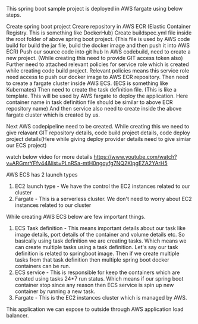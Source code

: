 This spring boot sample project is  deployed in AWS fargate using below steps.

Create spring boot project
Creare  repository in AWS ECR (Elastic Container Registry. This is something like DockerHub)
Create buildspec.yml file inside the root folder  of above spring boot project. (This file is used by AWS code build for build the jar file, build the docker image   and then push it into AWS ECR)
Push our source code into git hub
In AWS codebuild, need to create a new project. (While creating this need to provide GIT access token also)
Further need to attached relevant policies for service role which is created  while creating code build project.
Relevant policies means this service role need access to push our docker image to AWS ECR repository.
Then need to create a fargate cluster inside  AWS ECS. (ECS is something like Kubernates)
Then need to create the task definition file. (This is like a  template. This will be used by AWS fargate to deploy the application. Here container name in task definition file should be similar to above ECR repository name)
And then service also need to create inside the above fargate cluster which is created by us.

Next AWS codepipeline need to be created. While creating this we need to give relavant GIT repository details, code build project details, code deploy project details(Here while giving deploy provider details need to give simiar our ECS project)


watch below video for more details
https://www.youtube.com/watch?v=ARGmrYFfv44&list=PLnRSa-mtH0ngoyfg7NQ2KlpgEZA2YArH5

AWS ECS has 2 launch types
1. EC2 launch type - We have the control the EC2 instances related to our cluster
2. Fargate         - This is a serverless cluster. We don't need to worry  about EC2 instances related to our cluster

While creating AWS ECS below are few important things.

1. ECS Task definition - This means important details about our task like image details, port details of the container and volume details etc.
   So basically using task definition we are creating tasks. Which means we can create multiple tasks using a task definition.
   Let's say our task definition is related to springboot image. Then  if we create multiple tasks from that task definition then
   multiple spring boot docker containers can be run.
2. ECS service - This is responsible for keep  the containers which are created using tasks  24*7 run status.
   Which means if  our spring boot container stop since any reason then ECS service is spin up
   new container  by running a new task.
3. Fargate - This is the EC2 instances cluster which is managed by AWS.

This application we can expose to outside through AWS application load balancer.

